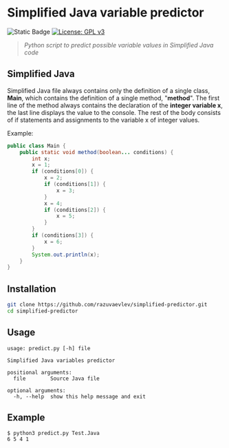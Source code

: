 #  Simplified Java variable predictor

![Static Badge](https://img.shields.io/badge/Python-3.9-blue) [![License: GPL v3](https://img.shields.io/badge/License-GPLv3-green.svg)](https://www.gnu.org/licenses/gpl-3.0)
> _Python script to predict possible variable values in Simplified Java code_
## Simplified Java
Simplified Java file always contains only the definition of a single class, **Main**, which contains the definition of a single 
method, "**method**". The first line of the method always contains the declaration of the **integer variable x**, the last line 
displays the value to the console. The rest of the body consists of if statements and assignments to the variable x of 
integer values.<br />

Example:
```java
public class Main {
    public static void method(boolean... conditions) {
        int x;
        x = 1;
        if (conditions[0]) {
            x = 2;
            if (conditions[1]) {
                x = 3;
            }
            x = 4;
            if (conditions[2]) {
                x = 5;
            }
        }
        if (conditions[3]) {
            x = 6;
        }
        System.out.println(x);
    }
}
```
## Installation
```sh
git clone https://github.com/razuvaevlev/simplified-predictor.git
cd simplified-predictor
```
## Usage
```
usage: predict.py [-h] file

Simplified Java variables predictor

positional arguments:
  file        Source Java file

optional arguments:
  -h, --help  show this help message and exit
```
## Example
```
$ python3 predict.py Test.Java
6 5 4 1
```